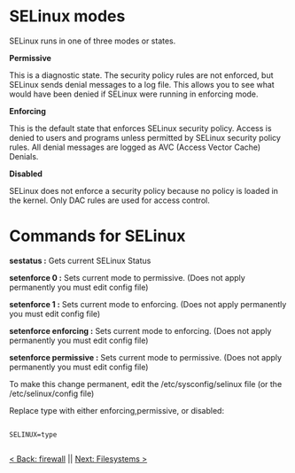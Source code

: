 # SELinux modes

SELinux runs in one of three modes or states.

**Permissive**

This is a diagnostic state. The security policy rules are not enforced, but SELinux sends denial messages to a log file. This allows you to see what would have been denied if SELinux were running in enforcing mode.

**Enforcing**

This is the default state that enforces SELinux security policy. Access is denied to users and programs unless permitted by SELinux security policy rules. All denial messages are logged as AVC (Access Vector Cache) Denials.

**Disabled**

SELinux does not enforce a security policy because no policy is loaded in the kernel. Only DAC rules are used for access control.

# Commands for SELinux

**sestatus :** Gets current SELinux Status

**setenforce 0 :** Sets current mode to permissive. (Does not apply permanently you must edit config file)

**setenforce 1 :** Sets current mode to enforcing. (Does not apply permanently you must edit config file)

**setenforce enforcing :** Sets current mode to enforcing. (Does not apply permanently you must edit config file)

**setenforce permissive :** Sets current mode to permissive. (Does not apply permanently you must edit config file)


To make this change permanent, edit the /etc/sysconfig/selinux file (or the /etc/selinux/config file)

Replace type with either enforcing,permissive, or disabled:

```

SELINUX=type


```

[< Back: firewall](https://github.com/sxcdennis/Linux-Guides/blob/master/firewall.md "firewall") || [Next: Filesystems >](https://github.com/sxcdennis/Linux-Guides/blob/master/filesystems.md "Filesystems")
